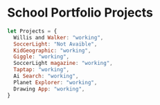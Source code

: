 # School Portfolio Projects

```javascript
let Projects = {
  Willis and Walker: "working",
  SoccerLight: "Not Avaible",
  KidGeographic: "working",
  Giggle: "working",
  SoccerLight magazine: "working",
  Taptap: "working",
  Ai Search: "working",
  Planet Explorer: "working",
  Drawing App: "working", 
}
```

